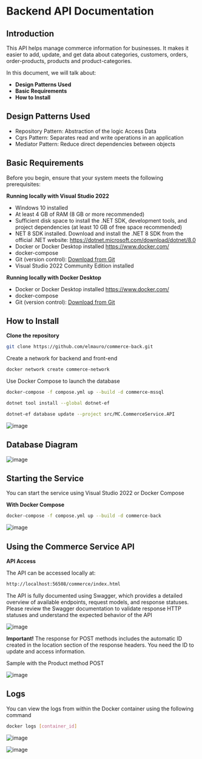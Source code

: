 # Backend API Documentation

## Introduction

This API helps manage commerce information for businesses. It makes it easier to add, update, and get data about categories, customers, orders, order-products, products and product-categories.

In this document, we will talk about:

- **Design Patterns Used**
- **Basic Requirements**
- **How to Install**

## Design Patterns Used

- Repository Pattern: Abstraction of the logic Access Data
- Cqrs Pattern: Separates read and write operations in an application
- Mediator Pattern: Reduce direct dependencies between objects

## Basic Requirements

Before you begin, ensure that your system meets the following prerequisites:

**Running locally with Visual Studio 2022**
- Windows 10 installed
- At least 4 GB of RAM (8 GB or more recommended)
- Sufficient disk space to install the .NET SDK, development tools, and project dependencies (at least 10 GB of free space recommended)
- NET 8 SDK installed. Download and install the .NET 8 SDK from the official .NET website: https://dotnet.microsoft.com/download/dotnet/8.0
- Docker or Docker Desktop installed https://www.docker.com/
- docker-compose
- Git (version control): [Download from Git](https://git-scm.com/)
- Visual Studio 2022 Community Edition installed

**Running locally with Docker Desktop**
- Docker or Docker Desktop installed https://www.docker.com/
- docker-compose
- Git (version control): [Download from Git](https://git-scm.com/)

## How to Install

**Clone the repository**
```sh
git clone https://github.com/elmauro/commerce-back.git
```

Create a network for backend and front-end

```sh
docker network create commerce-network
``` 

Use Docker Compose to launch the database

```sh
docker-compose -f compose.yml up --build -d commerce-mssql
```

```sh
dotnet tool install --global dotnet-ef
```

```sh
dotnet-ef database update --project src/MC.CommerceService.API
```

![image](https://github.com/user-attachments/assets/44a71cb9-2bdd-44a5-8bc2-ff0e6c5b01f2)


## Database Diagram

![image](https://github.com/user-attachments/assets/9c5619a1-350c-4400-8bef-fe66f0fcdf7d)



## Starting the Service

You can start the service using Visual Studio 2022 or Docker Compose

**With Docker Compose**

```sh
docker-compose -f compose.yml up --build -d commerce-back
```

![image](https://github.com/user-attachments/assets/5540c4f4-4c8f-431f-8702-3d85e7ba8c68)

## Using the Commerce Service API

**API Access**

The API can be accessed locally at:

```sh
http://localhost:56508/commerce/index.html
```

The API is fully documented using Swagger, which provides a detailed overview of available endpoints, request models, and response statuses. Please review the Swagger documentation to validate response HTTP statuses and understand the expected behavior of the API

![image](https://github.com/user-attachments/assets/f4949758-88bf-4e72-8a36-7d49711f904c)


**Important!**
The response for POST methods includes the automatic ID created in the location section of the response headers. You need the ID to update and access information.

Sample with the Product method POST

![image](https://github.com/user-attachments/assets/22f7a1ca-a0cd-4555-bc9b-428491b859b0)


## Logs

You can view the logs from within the Docker container using the following command

```sh
docker logs [container_id]
```

![image](https://github.com/user-attachments/assets/e5266262-02cb-4692-8255-94314e0333a4)

![image](https://github.com/user-attachments/assets/03ae4cf4-38d7-40ed-a6fe-985518a4b672)
